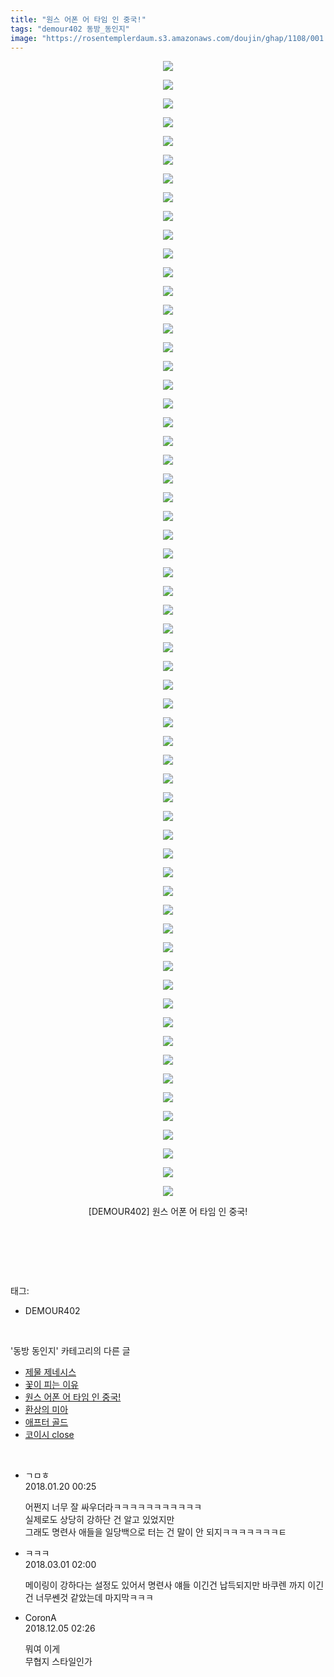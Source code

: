 ```yaml
---
title: "원스 어폰 어 타임 인 중국!"
tags: "demour402 동방_동인지"
image: "https://rosentemplerdaum.s3.amazonaws.com/doujin/ghap/1108/001.jpg"
---
```

<div class="article">
<p style="text-align: center; clear: none; float: none;"><img src="{{ site.imgserver10 }}/ghap/1108/001.jpg"/></p>
<p style="text-align: center; clear: none; float: none;"><img src="{{ site.imgserver10 }}/ghap/1108/002.jpg"/></p>
<p style="text-align: center; clear: none; float: none;"><img src="{{ site.imgserver10 }}/ghap/1108/003.jpg"/></p>
<p style="text-align: center; clear: none; float: none;"><img src="{{ site.imgserver10 }}/ghap/1108/004.jpg"/></p>
<p style="text-align: center; clear: none; float: none;"><img src="{{ site.imgserver10 }}/ghap/1108/005.jpg"/></p>
<p style="text-align: center; clear: none; float: none;"><img src="{{ site.imgserver10 }}/ghap/1108/006.jpg"/></p>
<p style="text-align: center; clear: none; float: none;"><img src="{{ site.imgserver10 }}/ghap/1108/007.jpg"/></p>
<p style="text-align: center; clear: none; float: none;"><img src="{{ site.imgserver10 }}/ghap/1108/008.jpg"/></p>
<p style="text-align: center; clear: none; float: none;"><img src="{{ site.imgserver10 }}/ghap/1108/009.jpg"/></p>
<p style="text-align: center; clear: none; float: none;"><img src="{{ site.imgserver10 }}/ghap/1108/010.jpg"/></p>
<p style="text-align: center; clear: none; float: none;"><img src="{{ site.imgserver10 }}/ghap/1108/011.jpg"/></p>
<p style="text-align: center; clear: none; float: none;"><img src="{{ site.imgserver10 }}/ghap/1108/012.jpg"/></p>
<p style="text-align: center; clear: none; float: none;"><img src="{{ site.imgserver10 }}/ghap/1108/013.jpg"/></p>
<p style="text-align: center; clear: none; float: none;"><img src="{{ site.imgserver10 }}/ghap/1108/014.jpg"/></p>
<p style="text-align: center; clear: none; float: none;"><img src="{{ site.imgserver10 }}/ghap/1108/015.jpg"/></p>
<p style="text-align: center; clear: none; float: none;"><img src="{{ site.imgserver10 }}/ghap/1108/016.jpg"/></p>
<p style="text-align: center; clear: none; float: none;"><img src="{{ site.imgserver10 }}/ghap/1108/017.jpg"/></p>
<p style="text-align: center; clear: none; float: none;"><img src="{{ site.imgserver10 }}/ghap/1108/018.jpg"/></p>
<p style="text-align: center; clear: none; float: none;"><img src="{{ site.imgserver10 }}/ghap/1108/019.jpg"/></p>
<p style="text-align: center; clear: none; float: none;"><img src="{{ site.imgserver10 }}/ghap/1108/020.jpg"/></p>
<p style="text-align: center; clear: none; float: none;"><img src="{{ site.imgserver10 }}/ghap/1108/021.jpg"/></p>
<p style="text-align: center; clear: none; float: none;"><img src="{{ site.imgserver10 }}/ghap/1108/022.jpg"/></p>
<p style="text-align: center; clear: none; float: none;"><img src="{{ site.imgserver10 }}/ghap/1108/023.jpg"/></p>
<p style="text-align: center; clear: none; float: none;"><img src="{{ site.imgserver10 }}/ghap/1108/024.jpg"/></p>
<p style="text-align: center; clear: none; float: none;"><img src="{{ site.imgserver10 }}/ghap/1108/025.jpg"/></p>
<p style="text-align: center; clear: none; float: none;"><img src="{{ site.imgserver10 }}/ghap/1108/026.jpg"/></p>
<p style="text-align: center; clear: none; float: none;"><img src="{{ site.imgserver10 }}/ghap/1108/027.jpg"/></p>
<p style="text-align: center; clear: none; float: none;"><img src="{{ site.imgserver10 }}/ghap/1108/028.jpg"/></p>
<p style="text-align: center; clear: none; float: none;"><img src="{{ site.imgserver10 }}/ghap/1108/029.jpg"/></p>
<p style="text-align: center; clear: none; float: none;"><img src="{{ site.imgserver10 }}/ghap/1108/030.jpg"/></p>
<p style="text-align: center; clear: none; float: none;"><img src="{{ site.imgserver10 }}/ghap/1108/031.jpg"/></p>
<p style="text-align: center; clear: none; float: none;"><img src="{{ site.imgserver10 }}/ghap/1108/032.jpg"/></p>
<p style="text-align: center; clear: none; float: none;"><img src="{{ site.imgserver10 }}/ghap/1108/033.jpg"/></p>
<p style="text-align: center; clear: none; float: none;"><img src="{{ site.imgserver10 }}/ghap/1108/034.jpg"/></p>
<p style="text-align: center; clear: none; float: none;"><img src="{{ site.imgserver10 }}/ghap/1108/035.jpg"/></p>
<p style="text-align: center; clear: none; float: none;"><img src="{{ site.imgserver10 }}/ghap/1108/036.jpg"/></p>
<p style="text-align: center; clear: none; float: none;"><img src="{{ site.imgserver10 }}/ghap/1108/037.jpg"/></p>
<p style="text-align: center; clear: none; float: none;"><img src="{{ site.imgserver10 }}/ghap/1108/038.jpg"/></p>
<p style="text-align: center; clear: none; float: none;"><img src="{{ site.imgserver10 }}/ghap/1108/039.jpg"/></p>
<p style="text-align: center; clear: none; float: none;"><img src="{{ site.imgserver10 }}/ghap/1108/040.jpg"/></p>
<p style="text-align: center; clear: none; float: none;"><img src="{{ site.imgserver10 }}/ghap/1108/041.jpg"/></p>
<p style="text-align: center; clear: none; float: none;"><img src="{{ site.imgserver10 }}/ghap/1108/042.jpg"/></p>
<p style="text-align: center; clear: none; float: none;"><img src="{{ site.imgserver10 }}/ghap/1108/043.jpg"/></p>
<p style="text-align: center; clear: none; float: none;"><img src="{{ site.imgserver10 }}/ghap/1108/044.jpg"/></p>
<p style="text-align: center; clear: none; float: none;"><img src="{{ site.imgserver10 }}/ghap/1108/045.jpg"/></p>
<p style="text-align: center; clear: none; float: none;"><img src="{{ site.imgserver10 }}/ghap/1108/046.jpg"/></p>
<p style="text-align: center; clear: none; float: none;"><img src="{{ site.imgserver10 }}/ghap/1108/047.jpg"/></p>
<p style="text-align: center; clear: none; float: none;"><img src="{{ site.imgserver10 }}/ghap/1108/048.jpg"/></p>
<p style="text-align: center; clear: none; float: none;"><img src="{{ site.imgserver10 }}/ghap/1108/049.jpg"/></p>
<p style="text-align: center; clear: none; float: none;"><img src="{{ site.imgserver10 }}/ghap/1108/050.jpg"/></p>
<p style="text-align: center; clear: none; float: none;"><img src="{{ site.imgserver10 }}/ghap/1108/051.jpg"/></p>
<p style="text-align: center; clear: none; float: none;"><img src="{{ site.imgserver10 }}/ghap/1108/052.jpg"/></p>
<p style="text-align: center; clear: none; float: none;"><img src="{{ site.imgserver10 }}/ghap/1108/053.jpg"/></p>
<p style="text-align: center; clear: none; float: none;"><img src="{{ site.imgserver10 }}/ghap/1108/054.jpg"/></p>
<p style="text-align: center; clear: none; float: none;"><img src="{{ site.imgserver10 }}/ghap/1108/055.jpg"/></p>
<p style="text-align: center; clear: none; float: none;"><img src="{{ site.imgserver10 }}/ghap/1108/056.jpg"/></p>
<p style="text-align: center; clear: none; float: none;"><img src="{{ site.imgserver10 }}/ghap/1108/057.jpg"/></p>
<p style="text-align: center; clear: none; float: none;"><img src="{{ site.imgserver10 }}/ghap/1108/058.jpg"/></p>
<p style="text-align: center; clear: none; float: none;"><img src="{{ site.imgserver10 }}/ghap/1108/059.jpg"/></p>
<p style="text-align: center; clear: none; float: none;"><img src="{{ site.imgserver10 }}/ghap/1108/060.jpg"/></p>
<p style="text-align: center; clear: none; float: none;"><img src="{{ site.imgserver10 }}/ghap/1108/061.jpg"/></p>
<p style="text-align: center; clear: none; float: none;">[DEMOUR402] 원스 어폰 어 타임 인 중국!</p>
<p style="text-align: center; clear: none; float: none;"><br/></p>
<p><br/></p>
</div><br/>
<div class="tagTrail">
<p>태그: </p>
<ul>
<li>DEMOUR402</li>
</ul>
</div><br/>
<div class="another">
<p>'동방 동인지' 카테고리의 다른 글</p>
<ul>
<li><a href="/ghap_1111">제물 제네시스</a></li>
<li><a href="/ghap_1109">꽃이 피는 이유</a></li>
<li><a href="/ghap_1108">원스 어폰 어 타임 인 중국!</a></li>
<li><a href="/ghap_1107">환상의 미아</a></li>
<li><a href="/ghap_1106">애프터 골드</a></li>
<li><a href="/ghap_1105">코이시 close</a></li>
</ul>
</div><br/>
<div class="cb_module cb_fluid">
<div class="cb_wrt cb_profile">
<div class="comment">
<ul>
<li class="cb_thumb_off" id="comment15178254">
<div class="cb_comment_area">
<div class="cb_info_area">
<div class="cb_section">
<span class="cb_nick_name">ㄱㅁㅎ</span>
</div>
<div class="cb_section">
<span class="cb_date">2018.01.20 00:25 </span>
</div>
</div>
<div class="cb_dsc_comment">
<p class="cb_dsc">
											어쩐지 너무 잘 싸우더라ㅋㅋㅋㅋㅋㅋㅋㅋㅋㅋㅋ<br/>
실제로도 상당히 강하단 건 알고 있었지만<br/>
그래도 명련사 애들을 일당백으로 터는 건 말이 안 되지ㅋㅋㅋㅋㅋㅋㅋㅌ
										</p>
</div>
</div></li>
<li class="cb_thumb_off" id="comment15209444">
<div class="cb_comment_area">
<div class="cb_info_area">
<div class="cb_section">
<span class="cb_nick_name">ㅋㅋㅋ</span>
</div>
<div class="cb_section">
<span class="cb_date">2018.03.01 02:00 </span>
</div>
</div>
<div class="cb_dsc_comment">
<p class="cb_dsc">
											메이링이 강하다는 설정도 있어서 명련사 얘들 이긴건 납득되지만 바쿠렌 까지 이긴건 너무쎈것 같았는데 마지막ㅋㅋㅋ
										</p>
</div>
</div></li>
<li class="cb_thumb_off" id="comment15382590">
<div class="cb_comment_area">
<div class="cb_info_area">
<div class="cb_section">
<span class="cb_nick_name">CoronA</span>
</div>
<div class="cb_section">
<span class="cb_date">2018.12.05 02:26 </span>
</div>
</div>
<div class="cb_dsc_comment">
<p class="cb_dsc">
											뭐여 이게<br/>
무협지 스타일인가
										</p>
</div>
</div></li>
</ul>
</div>
</div><!-- commentList close -->
</div><br/>

